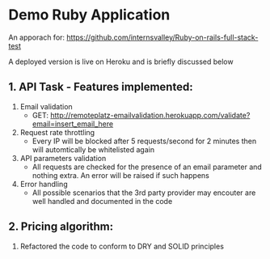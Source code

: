 # Demo Ruby Application

An apporach for: https://github.com/internsvalley/Ruby-on-rails-full-stack-test

A deployed version is live on Heroku and is briefly discussed below

## 1. API Task - Features implemented:
1. Email validation
   * GET: http://remoteplatz-emailvalidation.herokuapp.com/validate?email=insert_email_here
2. Request rate throttling
   * Every IP will be blocked after 5 requests/second for 2 minutes then will automtically be whitelisted again
3. API parameters validation
   * All requests are checked for the presence of an email parameter and nothing extra. An error will be raised if such happens
4. Error handling
   * All possible scenarios that the 3rd party provider may encouter are well handled and documented in the code

## 2. Pricing algorithm:

1. Refactored the code to conform to DRY and SOLID principles



